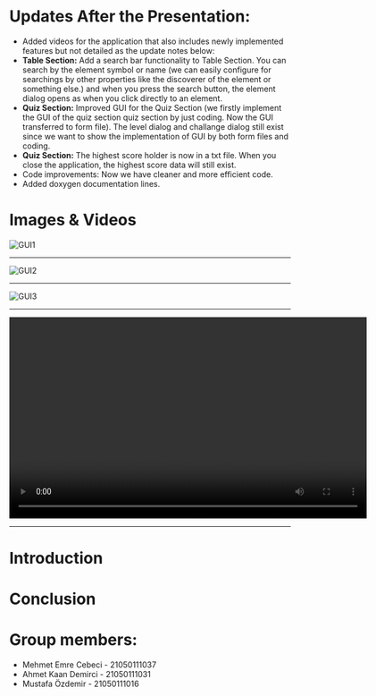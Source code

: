 # Updates After the Presentation:
- Added videos for the application that also includes newly implemented features but not detailed as the update notes below:
- **Table Section:** Add a search bar functionality to Table Section. You can search by the element symbol or name (we can easily configure for searchings by other properties like the discoverer of the element or something else.) and when you press the search button, the element dialog opens as when you click directly to an element.
- **Quiz Section:** Improved GUI for the Quiz Section (we firstly implement the GUI of the quiz section quiz section by just coding. Now the GUI transferred to form file). The level dialog and challange dialog still exist since we want to show the implementation of GUI by both form files and coding.
- **Quiz Section:** The highest score holder is now in a txt file. When you close the application, the highest score data will still exist.
- Code improvements: Now we have cleaner and more efficient code.
- Added doxygen documentation lines.

# Images & Videos
![GUI1](https://github.com/terrabladex/periodiCpp-Storage/blob/main/Images%26Videos/table.png)

---
![GUI2](https://github.com/terrabladex/periodiCpp-Storage/blob/main/Images%26Videos/search.png)

---
![GUI3](https://github.com/terrabladex/periodiCpp-Storage/blob/main/Images%26Videos/dialog.png)

---
<video width="640" height="360" controls>
  <source src="https://raw.githubusercontent.com/username/repository/branch/path/to/your/video.mp4" type="video/mp4">
  Your browser does not support the video [tag.](https://www.youtube.com/watch?v=vmsg-YQF934)
</video>


---

# Introduction

# Conclusion

# Group members:

- Mehmet Emre Cebeci - 21050111037
- Ahmet Kaan Demirci - 21050111031
- Mustafa Özdemir - 21050111016
